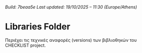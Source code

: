 *Build: 7beaa5e*
*Last updated: 19/10/2025 – 11:30 (Europe/Athens)*
# Libraries Folder  
Περιέχει τις τεχνικές αναφορές (versions) των βιβλιοθηκών του CHECKLIST project.
